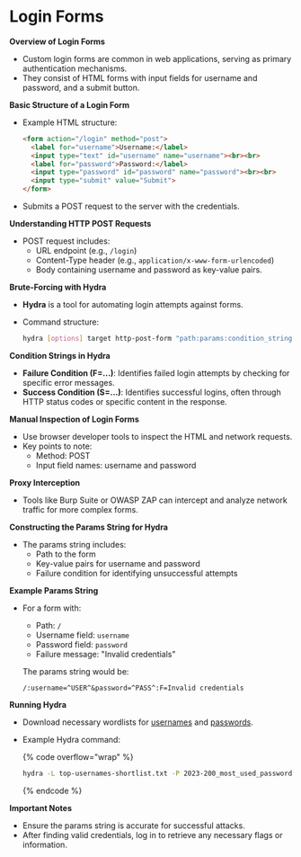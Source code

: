 # Login Forms

**Overview of Login Forms**

* Custom login forms are common in web applications, serving as primary authentication mechanisms.
* They consist of HTML forms with input fields for username and password, and a submit button.

**Basic Structure of a Login Form**

*   Example HTML structure:

    ```html
    <form action="/login" method="post">
      <label for="username">Username:</label>
      <input type="text" id="username" name="username"><br><br>
      <label for="password">Password:</label>
      <input type="password" id="password" name="password"><br><br>
      <input type="submit" value="Submit">
    </form>
    ```
* Submits a POST request to the server with the credentials.

**Understanding HTTP POST Requests**

* POST request includes:
  * URL endpoint (e.g., `/login`)
  * Content-Type header (e.g., `application/x-www-form-urlencoded`)
  * Body containing username and password as key-value pairs.

**Brute-Forcing with Hydra**

* **Hydra** is a tool for automating login attempts against forms.
*   Command structure:

    ```bash
    hydra [options] target http-post-form "path:params:condition_string"
    ```

**Condition Strings in Hydra**

* **Failure Condition (F=...)**: Identifies failed login attempts by checking for specific error messages.
* **Success Condition (S=...)**: Identifies successful logins, often through HTTP status codes or specific content in the response.

**Manual Inspection of Login Forms**

* Use browser developer tools to inspect the HTML and network requests.
* Key points to note:
  * Method: POST
  * Input field names: username and password

**Proxy Interception**

* Tools like Burp Suite or OWASP ZAP can intercept and analyze network traffic for more complex forms.

**Constructing the Params String for Hydra**

* The params string includes:
  * Path to the form
  * Key-value pairs for username and password
  * Failure condition for identifying unsuccessful attempts

**Example Params String**

*   For a form with:

    * Path: `/`
    * Username field: `username`
    * Password field: `password`
    * Failure message: "Invalid credentials"

    The params string would be:

    ```
    /:username=^USER^&password=^PASS^:F=Invalid credentials
    ```

**Running Hydra**

* Download necessary wordlists for [usernames](https://raw.githubusercontent.com/danielmiessler/SecLists/refs/heads/master/Usernames/top-usernames-shortlist.txt) and [passwords](https://raw.githubusercontent.com/danielmiessler/SecLists/refs/heads/master/Passwords/Common-Credentials/2023-200_most_used_passwords.txt).
*   Example Hydra command:

    {% code overflow="wrap" %}
    ```bash
    hydra -L top-usernames-shortlist.txt -P 2023-200_most_used_passwords.txt -f SERVER_IP -s SERVER_PORT http-post-form "/:username=^USER^&password=^PASS^:F=Invalid credentials"
    ```
    {% endcode %}

**Important Notes**

* Ensure the params string is accurate for successful attacks.
* After finding valid credentials, log in to retrieve any necessary flags or information.
